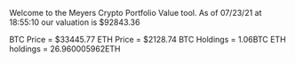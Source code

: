 Welcome to the Meyers Crypto Portfolio Value tool. 
As of 07/23/21 at 18:55:10 our valuation is $92843.36 

BTC Price = $33445.77
 ETH Price = $2128.74
BTC Holdings = 1.06BTC
 ETH holdings = 26.960005962ETH 

